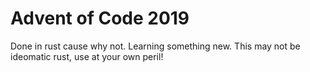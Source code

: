 # Advent of Code 2019

Done in rust cause why not. Learning something new. This may not be ideomatic rust, use at your own peril!